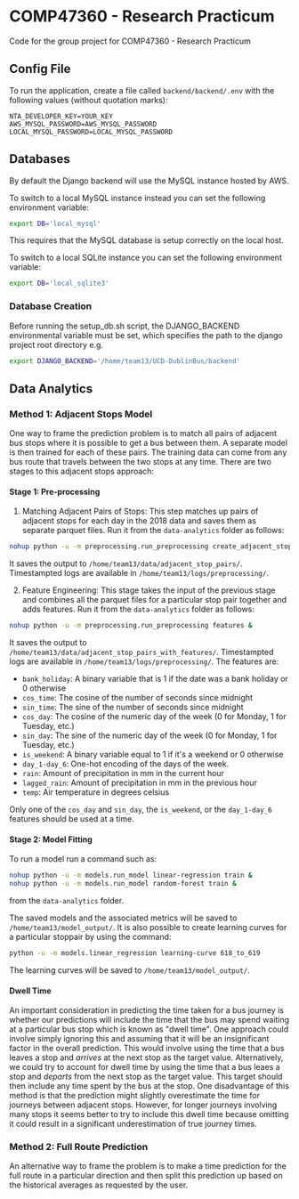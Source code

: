 # COMP47360 - Research Practicum
Code for the group project for COMP47360 - Research Practicum

## Config File
To run the application, create a file called `backend/backend/.env` with the following values (without quotation marks):
```
NTA_DEVELOPER_KEY=YOUR_KEY
AWS_MYSQL_PASSWORD=AWS_MYSQL_PASSWORD
LOCAL_MYSQL_PASSWORD=LOCAL_MYSQL_PASSWORD
```

## Databases
By default the Django backend will use the MySQL instance hosted by AWS. 

To switch to a local MySQL instance instead you can set the following environment variable:
```bash
export DB='local_mysql'
```
This requires that the MySQL database is setup correctly on the local host.

To switch to a local SQLite instance you can set the following environment variable:
```bash
export DB='local_sqlite3'
```

### Database Creation
Before running the setup_db.sh script, the DJANGO_BACKEND environmental variable must be set, which specifies the path to the django project root directory e.g.
```bash
export DJANGO_BACKEND='/home/team13/UCD-DublinBus/backend'
```

## Data Analytics

### Method 1: Adjacent Stops Model
One way to frame the prediction problem is to match all pairs of adjacent bus stops where it is possible to get a bus between them.
A separate model is then trained for each of these pairs. The training data can come from any bus route that travels between the two stops at any time. There are two stages to this adjacent stops approach:

#### Stage 1: Pre-processing
1. Matching Adjacent Pairs of Stops: This step matches up pairs of adjacent stops
for each day in the 2018 data and saves them as separate parquet files. Run it from the ``data-analytics``
folder as follows:

```bash
nohup python -u -m preprocessing.run_preprocessing create_adjacent_stop_pairs &
```

It saves the output to ``/home/team13/data/adjacent_stop_pairs/``. Timestampted logs are available in
``/home/team13/logs/preprocessing/``.

2. Feature Engineering: This stage takes the input of the previous stage and combines all the
parquet files for a particular stop pair together and adds features. Run it from the ``data-analytics`` folder
as follows:

```bash
nohup python -u -m preprocessing.run_preprocessing features &
```

It saves the output to ``/home/team13/data/adjacent_stop_pairs_with_features/``. Timestampted logs are available in
``/home/team13/logs/preprocessing/``. The features are:
* ``bank_holiday``: A binary variable that is 1 if the date was a bank holiday or 0 otherwise
* ``cos_time``: The cosine of the number of seconds since midnight
* ``sin_time``: The sine of the number of seconds since midnight
* ``cos_day``: The cosine of the numeric day of the week (0 for Monday, 1 for Tuesday, etc.)
* ``sin_day``: The sine of the numeric day of the week (0 for Monday, 1 for Tuesday, etc.)
* ``is_weekend``: A binary variable equal to 1 if it's a weekend or 0 otherwise
* ``day_1-day_6``: One-hot encoding of the days of the week.
* ``rain``: Amount of precipitation in mm in the current hour
* ``lagged_rain``: Amount of precipitation in mm in the previous hour
* ``temp``: Air temperature in degrees celsius

Only one of the ``cos_day`` and ``sin_day``, the ``is_weekend``, or the ``day_1-day_6`` features should be used at a time.

#### Stage 2: Model Fitting
To run a model run a command such as:
```bash
nohup python -u -m models.run_model linear-regression train &
nohup python -u -m models.run_model random-forest train &
```

from the ``data-analytics`` folder. 

The saved models and the associated metrics will be saved to ``/home/team13/model_output/``. It is also possible to create learning curves for a particular stoppair by using the command:
```bash
python -u -m models.linear_regression learning-curve 618_to_619
```

The learning curves will be saved to ``/home/team13/model_output/``.

#### Dwell Time
An important consideration in predicting the time taken for a bus journey is whether our predictions will include the time that the bus may spend waiting at a particular bus stop which is known as "dwell time". One approach could involve simply ignoring this and assuming that it will be an insignificant factor in the overall prediction. This would involve using the time that a bus leaves a stop and _arrives_ at the next stop as the target value. Alternatively, we could try to account for dwell time by using the time that a bus leaes a stop and _departs_ from the next stop as the target value. This target should then include any time spent by the bus at the stop. One disadvantage of this method is that the prediction might slightly overestimate the time for journeys between adjacent stops. However, for longer journeys involving many stops it seems better to try to include this dwell time because omitting it could result in a significant underestimation of true journey times.

### Method 2: Full Route Prediction
An alternative way to frame the problem is to make a time prediction for the full route in a particular direction and then split this
prediction up based on the historical averages as requested by the user.